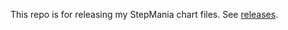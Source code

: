 This repo is for releasing my StepMania chart files. See [releases](https://github.com/zjma/StepManiaCharts/releases).
